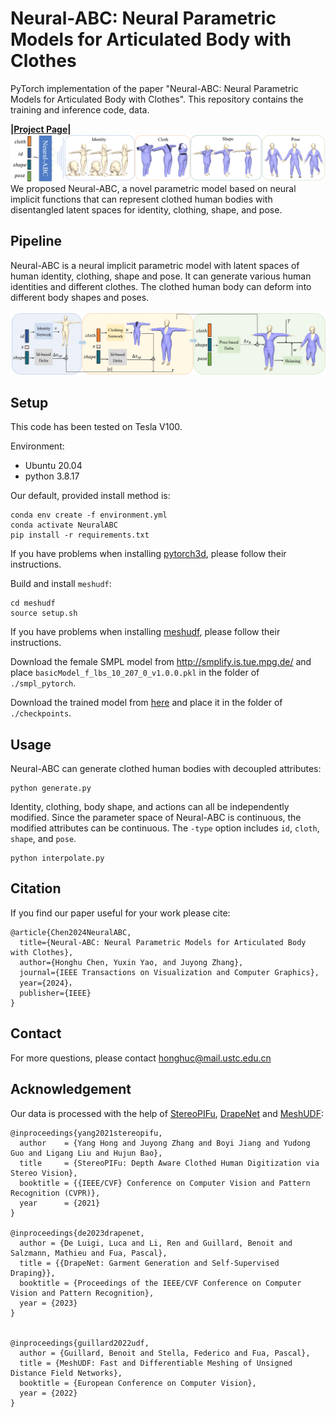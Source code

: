 # Neural-ABC: Neural Parametric Models for Articulated Body with Clothes

PyTorch implementation of the paper "Neural-ABC: Neural Parametric Models for Articulated Body with Clothes". This repository contains the training and inference code, data.

**|[Project Page](https://ustc3dv.github.io/NeuralABC/)|**
![teaser](figs/teaser.png)
We proposed Neural-ABC, a novel parametric model based on neural implicit functions that can represent clothed human bodies with disentangled latent spaces for identity, clothing, shape, and pose. 

## Pipeline
Neural-ABC is a neural implicit parametric model with latent spaces of human identity, clothing, shape and pose. 
It can generate various human identities and different clothes. 
The clothed human body can deform into different body shapes and poses. 

![pipeline](figs/pipeline.png)

## Setup

This code has been tested on Tesla V100. 

Environment:
* Ubuntu 20.04
* python 3.8.17

Our default, provided install method is:
```
conda env create -f environment.yml
conda activate NeuralABC
pip install -r requirements.txt
```
If you have problems when installing [pytorch3d](https://github.com/facebookresearch/pytorch3d/blob/main/INSTALL.md), please follow their instructions.

Build and install `meshudf`:

```
cd meshudf
source setup.sh
```

If you have problems when installing [meshudf](https://github.com/cvlab-epfl/MeshUDF), please follow their instructions.

Download the female SMPL model from http://smplify.is.tue.mpg.de/ and place `basicModel_f_lbs_10_207_0_v1.0.0.pkl` in the folder of `./smpl_pytorch`.

Download the trained model from [here](https://drive.google.com/drive/folders/1DdmswbhXbmmel2h3ovbMK1l1S5V9nLLb?usp=sharing) and place it in the folder of `./checkpoints`.

## Usage

Neural-ABC can generate clothed human bodies with decoupled attributes:

```
python generate.py
```

Identity, clothing, body shape, and actions can all be independently modified. Since the parameter space of Neural-ABC is continuous, the modified attributes can be continuous. The `-type` option includes `id`, `cloth`, `shape`, and `pose`.

```
python interpolate.py
```


## Citation

If you find our paper useful for your work please cite:

```
@article{Chen2024NeuralABC,
  title={Neural-ABC: Neural Parametric Models for Articulated Body with Clothes},
  author={Honghu Chen, Yuxin Yao, and Juyong Zhang},
  journal={IEEE Transactions on Visualization and Computer Graphics},
  year={2024}，
  publisher={IEEE}
}
```

## Contact
For more questions, please contact honghuc@mail.ustc.edu.cn

## Acknowledgement

Our data is processed with the help of [StereoPIFu](https://github.com/CrisHY1995/StereoPIFu_Code), [DrapeNet](https://github.com/liren2515/DrapeNet) and [MeshUDF](https://github.com/cvlab-epfl/MeshUDF):
```
@inproceedings{yang2021stereopifu,
  author    = {Yang Hong and Juyong Zhang and Boyi Jiang and Yudong Guo and Ligang Liu and Hujun Bao},
  title     = {StereoPIFu: Depth Aware Clothed Human Digitization via Stereo Vision},
  booktitle = {{IEEE/CVF} Conference on Computer Vision and Pattern Recognition (CVPR)},
  year      = {2021}
}

@inproceedings{de2023drapenet,
  author = {De Luigi, Luca and Li, Ren and Guillard, Benoit and Salzmann, Mathieu and Fua, Pascal},
  title = {{DrapeNet: Garment Generation and Self-Supervised Draping}},
  booktitle = {Proceedings of the IEEE/CVF Conference on Computer Vision and Pattern Recognition},
  year = {2023}
}


@inproceedings{guillard2022udf,
  author = {Guillard, Benoit and Stella, Federico and Fua, Pascal},
  title = {MeshUDF: Fast and Differentiable Meshing of Unsigned Distance Field Networks},
  booktitle = {European Conference on Computer Vision},
  year = {2022}
}
```

